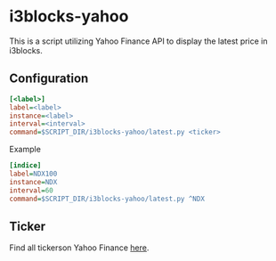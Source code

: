# i3blocks-yahoo

This is a script utilizing Yahoo Finance API to display the latest price in i3blocks.

## Configuration

```ini
[<label>]
label=<label>
instance=<label>
interval=<interval>
command=$SCRIPT_DIR/i3blocks-yahoo/latest.py <ticker>
```

Example

```ini
[indice]
label=NDX100
instance=NDX
interval=60
command=$SCRIPT_DIR/i3blocks-yahoo/latest.py ^NDX
```

## Ticker
Find all tickerson Yahoo Finance [here](https://finance.yahoo.com/lookup/).
